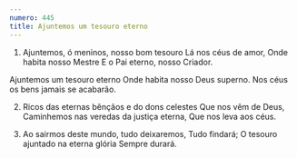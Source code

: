 ```yaml
---
numero: 445
title: Ajuntemos um tesouro eterno
---
```

1. Ajuntemos, ó meninos, nosso bom tesouro
Lá nos céus de amor,
Onde habita nosso Mestre
E o Pai eterno, nosso Criador.

Ajuntemos um tesouro eterno
Onde habita nosso Deus superno.
Nos céus os bens jamais se acabarão.

2. Ricos das eternas bênçãos e do dons celestes
Que nos vêm de Deus,
Caminhemos nas veredas da justiça eterna,
Que nos leva aos céus.

3. Ao sairmos deste mundo, tudo deixaremos,
Tudo findará;
O tesouro ajuntado na eterna glória
Sempre durará.
